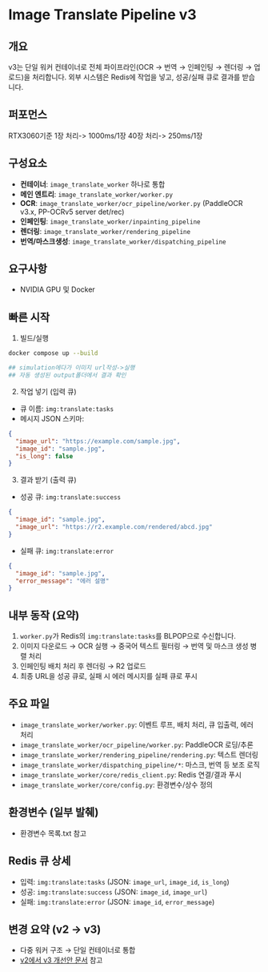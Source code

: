 # Image Translate Pipeline v3

## 개요

v3는 단일 워커 컨테이너로 전체 파이프라인(OCR → 번역 → 인페인팅 → 렌더링 → 업로드)을 처리합니다. 외부 시스템은 Redis에 작업을 넣고, 성공/실패 큐로 결과를 받습니다.

## 퍼포먼스
RTX3060기준 
1장 처리-> 1000ms/1장
40장 처리-> 250ms/1장
         

## 구성요소
- **컨테이너**: `image_translate_worker` 하나로 통합
- **메인 엔트리**: `image_translate_worker/worker.py`
- **OCR**: `image_translate_worker/ocr_pipeline/worker.py` (PaddleOCR v3.x, PP-OCRv5 server det/rec)
- **인페인팅**: `image_translate_worker/inpainting_pipeline`
- **렌더링**: `image_translate_worker/rendering_pipeline`
- **번역/마스크생성**: `image_translate_worker/dispatching_pipeline`

## 요구사항
- NVIDIA GPU 및 Docker

## 빠른 시작
1) 빌드/실행
```bash
docker compose up --build

## simulation에다가 이미지 url작성->실행
## 자동 생성된 output폴더에서 결과 확인

```

2) 작업 넣기 (입력 큐)
- 큐 이름: `img:translate:tasks`
- 메시지 JSON 스키마:
```json
{
  "image_url": "https://example.com/sample.jpg",
  "image_id": "sample.jpg",
  "is_long": false
}
```
3) 결과 받기 (출력 큐)
- 성공 큐: `img:translate:success`
```json
{
  "image_id": "sample.jpg",
  "image_url": "https://r2.example.com/rendered/abcd.jpg"
}
```
- 실패 큐: `img:translate:error`
```json
{
  "image_id": "sample.jpg",
  "error_message": "에러 설명"
}
```

## 내부 동작 (요약)
1) `worker.py`가 Redis의 `img:translate:tasks`를 BLPOP으로 수신합니다.
2) 이미지 다운로드 → OCR 실행 → 중국어 텍스트 필터링 → 번역 및 마스크 생성 병렬 처리
3) 인페인팅 배치 처리 후 렌더링 → R2 업로드
4) 최종 URL을 성공 큐로, 실패 시 에러 메시지를 실패 큐로 푸시

## 주요 파일
- `image_translate_worker/worker.py`: 이벤트 루프, 배치 처리, 큐 입출력, 에러 처리
- `image_translate_worker/ocr_pipeline/worker.py`: PaddleOCR 로딩/추론
- `image_translate_worker/rendering_pipeline/rendering.py`: 텍스트 렌더링
- `image_translate_worker/dispatching_pipeline/*`: 마스크, 번역 등 보조 로직
- `image_translate_worker/core/redis_client.py`: Redis 연결/결과 푸시
- `image_translate_worker/core/config.py`: 환경변수/상수 정의

## 환경변수 (일부 발췌)
- 환경변수 목록.txt 참고

## Redis 큐 상세
- 입력: `img:translate:tasks` (JSON: `image_url`, `image_id`, `is_long`)
- 성공: `img:translate:success` (JSON: `image_id`, `image_url`)
- 실패: `img:translate:error` (JSON: `image_id`, `error_message`)

## 변경 요약 (v2 → v3)
- 다중 워커 구조 → 단일 컨테이너로 통합
- [v2에서 v3 개선안 문서](document/v2에서v3개선안.md) 참고


